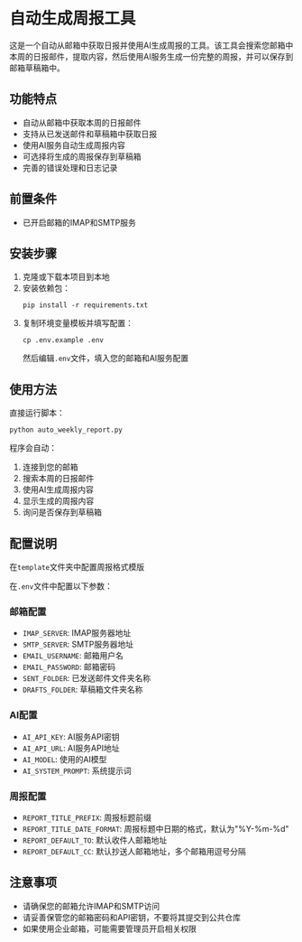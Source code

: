 # 自动生成周报工具

这是一个自动从邮箱中获取日报并使用AI生成周报的工具。该工具会搜索您邮箱中本周的日报邮件，提取内容，然后使用AI服务生成一份完整的周报，并可以保存到邮箱草稿箱中。

## 功能特点

- 自动从邮箱中获取本周的日报邮件
- 支持从已发送邮件和草稿箱中获取日报
- 使用AI服务自动生成周报内容
- 可选择将生成的周报保存到草稿箱
- 完善的错误处理和日志记录

## 前置条件

- 已开启邮箱的IMAP和SMTP服务

## 安装步骤

1. 克隆或下载本项目到本地
2. 安装依赖包：
   ```
   pip install -r requirements.txt
   ```
3. 复制环境变量模板并填写配置：
   ```
   cp .env.example .env
   ```
   然后编辑`.env`文件，填入您的邮箱和AI服务配置

## 使用方法

直接运行脚本：

```
python auto_weekly_report.py
```

程序会自动：
1. 连接到您的邮箱
2. 搜索本周的日报邮件
3. 使用AI生成周报内容
4. 显示生成的周报内容
5. 询问是否保存到草稿箱

## 配置说明

在`template`文件夹中配置周报格式模版

在`.env`文件中配置以下参数：

### 邮箱配置
- `IMAP_SERVER`: IMAP服务器地址
- `SMTP_SERVER`: SMTP服务器地址
- `EMAIL_USERNAME`: 邮箱用户名
- `EMAIL_PASSWORD`: 邮箱密码
- `SENT_FOLDER`: 已发送邮件文件夹名称
- `DRAFTS_FOLDER`: 草稿箱文件夹名称

### AI配置
- `AI_API_KEY`: AI服务API密钥
- `AI_API_URL`: AI服务API地址
- `AI_MODEL`: 使用的AI模型
- `AI_SYSTEM_PROMPT`: 系统提示词

### 周报配置
- `REPORT_TITLE_PREFIX`: 周报标题前缀
- `REPORT_TITLE_DATE_FORMAT`: 周报标题中日期的格式，默认为"%Y-%m-%d"
- `REPORT_DEFAULT_TO`: 默认收件人邮箱地址
- `REPORT_DEFAULT_CC`: 默认抄送人邮箱地址，多个邮箱用逗号分隔


## 注意事项

- 请确保您的邮箱允许IMAP和SMTP访问
- 请妥善保管您的邮箱密码和API密钥，不要将其提交到公共仓库
- 如果使用企业邮箱，可能需要管理员开启相关权限